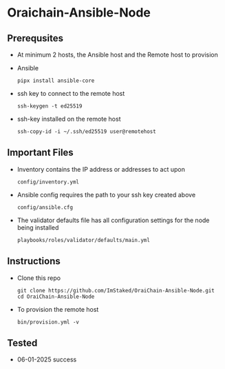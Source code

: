 # Oraichain-Ansible-Node

## Prerequsites
- At minimum 2 hosts, the Ansible host and the Remote host to provision
  
- Ansible  
  ```
  pipx install ansible-core
  ```
- ssh key to connect to the remote host
  ```
  ssh-keygen -t ed25519
  ```
- ssh-key installed on the remote host
  ```
  ssh-copy-id -i ~/.ssh/ed25519 user@remotehost
  ```

## Important Files
- Inventory contains the IP address or addresses to act upon
  ```
  config/inventory.yml
  ```
  
- Ansible config requires the path to your ssh key created above
  ```
  config/ansible.cfg
  ```  
- The validator defaults file has all configuration settings for the node being installed
  ```
  playbooks/roles/validator/defaults/main.yml
  ```
  
## Instructions
- Clone this repo
  ```
  git clone https://github.com/ImStaked/OraiChain-Ansible-Node.git
  cd OraiChain-Ansible-Node
  ```
- To provision the remote host
  ```
  bin/provision.yml -v
  ```

## Tested
- 06-01-2025 success

